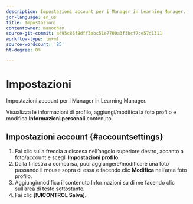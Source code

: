 ```yaml
---
description: Impostazioni account per i Manager in Learning Manager.
jcr-language: en_us
title: Impostazioni
contentowner: manochan
source-git-commit: a495c86f8dff3ebc51e7700a3f3bcf7ce57d1311
workflow-type: tm+mt
source-wordcount: '85'
ht-degree: 0%

---
```




# Impostazioni

Impostazioni account per i Manager in Learning Manager.

Visualizza le informazioni di profilo, aggiungi/modifica la foto profilo e modifica **Informazioni personali** contenuto.

## Impostazioni account {#accountsettings}

1. Fai clic sulla freccia a discesa nell’angolo superiore destro, accanto a foto/account e scegli **Impostazioni profilo**.
1. Dalla finestra a comparsa, puoi aggiungere/modificare una foto passando il mouse sopra di essa e facendo clic **Modifica** nell’area foto profilo.
1. Aggiungi/modifica il contenuto Informazioni su di me facendo clic sull’area di testo sottostante.
1. Fai clic **[!UICONTROL Salva]**.

